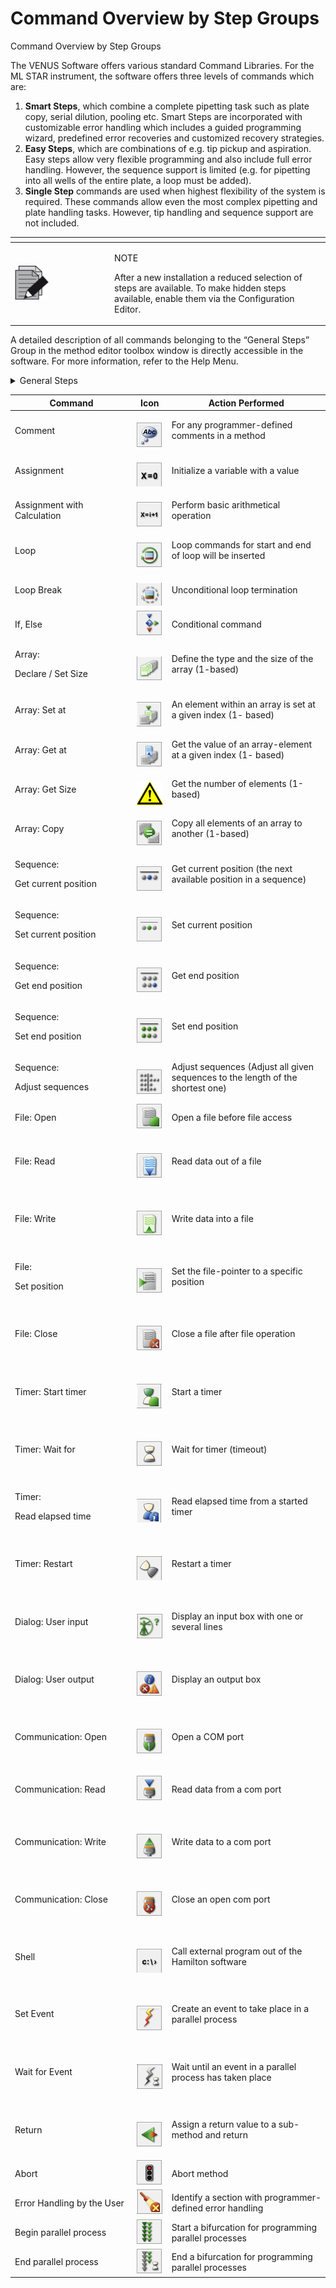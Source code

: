 # Command Overview by Step Groups

Command Overview by Step Groups

The VENUS Software offers various standard Command Libraries. For the ML STAR instrument, the software offers three levels of commands which are:

1. **Smart Steps**, which combine a complete pipetting task such as plate copy, serial dilution, pooling etc. Smart Steps are incorporated with customizable error handling which includes a guided programming wizard, predefined error recoveries and customized recovery strategies.
2. **Easy Steps**, which are combinations of e.g. tip pickup and aspiration. Easy steps allow very flexible programming and also include full error handling. However, the sequence support is limited (e.g. for pipetting into all wells of the entire plate, a loop must be added).
3. **Single Step** commands are used when highest flexibility of the system is required. These commands allow even the most complex pipetting and plate handling tasks. However, tip handling and sequence support are not included.

<table data-header-hidden><thead><tr><th width="145"></th><th></th></tr></thead><tbody><tr><td><img src="../../.gitbook/assets/image (1) (1).png" alt="" data-size="original"></td><td><p>NOTE</p><p>After a new installation a reduced selection of steps are available. To make hidden steps available, enable them via the Configuration Editor.</p></td></tr></tbody></table>

A detailed description of all commands belonging to the “General Steps” Group in the method editor toolbox window is directly accessible in the software. For more information, refer to the Help Menu.

<details>

<summary>General Steps</summary>

<table><thead><tr><th width="181">Command</th><th>Icon</th><th>Action Performed</th></tr></thead><tbody><tr><td>Comment</td><td><br><img src="../../.gitbook/assets/image (140).png" alt="" data-size="original"></td><td>For any programmer-defined comments in a method</td></tr><tr><td>Assignment</td><td><br><img src="../../.gitbook/assets/image (142).png" alt=""></td><td>Initialize a variable with a value</td></tr><tr><td>Assignment with Calculation</td><td><br><img src="../../.gitbook/assets/image (143).png" alt=""></td><td>Perform basic arithmetical operation</td></tr><tr><td>Loop</td><td><br><img src="../../.gitbook/assets/image (144).png" alt=""></td><td>Loop commands for start and end of loop will be inserted</td></tr><tr><td>Loop Break</td><td><br><img src="../../.gitbook/assets/image (145).png" alt=""></td><td>Unconditional loop termination</td></tr><tr><td>If, Else</td><td><img src="../../.gitbook/assets/image (146).png" alt="" data-size="original"></td><td>Conditional command</td></tr><tr><td><p>Array:</p><p>Declare / Set Size</p></td><td><br><img src="../../.gitbook/assets/image (147).png" alt=""></td><td>Define the type and the size of the array (1-based)</td></tr><tr><td>Array: Set at</td><td><br><img src="../../.gitbook/assets/image (148).png" alt=""></td><td>An element within an array is set at a given index (1- based)</td></tr><tr><td>Array: Get at</td><td><br><img src="../../.gitbook/assets/image (149).png" alt=""></td><td>Get the value of an array-element at a given index (1- based)</td></tr><tr><td>Array: Get Size</td><td><br><img src="../../.gitbook/assets/image (150).png" alt=""></td><td>Get the number of elements (1-based)</td></tr><tr><td>Array: Copy</td><td><br><img src="../../.gitbook/assets/image (151).png" alt=""></td><td>Copy all elements of an array to another (1-based)</td></tr><tr><td><p>Sequence:</p><p>Get current position</p></td><td><br><img src="../../.gitbook/assets/image (152).png" alt=""></td><td>Get current position (the next available position in a sequence)</td></tr><tr><td><p>Sequence:</p><p>Set current position</p></td><td><br><img src="../../.gitbook/assets/image (153).png" alt=""></td><td>Set current position</td></tr><tr><td><p>Sequence:</p><p>Get end position</p></td><td><br><img src="../../.gitbook/assets/image (154).png" alt=""></td><td>Get end position</td></tr><tr><td><p>Sequence:</p><p>Set end position</p></td><td><br><img src="../../.gitbook/assets/image (155).png" alt=""></td><td>Set end position</td></tr><tr><td><p>Sequence:</p><p>Adjust sequences</p></td><td><br><img src="../../.gitbook/assets/image (156).png" alt=""></td><td>Adjust sequences (Adjust all given sequences to the length of the shortest one)</td></tr><tr><td>File: Open</td><td><img src="../../.gitbook/assets/image.png" alt="" data-size="original"></td><td>Open a file before file access</td></tr><tr><td>File: Read</td><td><p><br><img src="../../.gitbook/assets/image (1).png" alt=""></p><p></p></td><td>Read data out of a file</td></tr><tr><td>File: Write</td><td><p><br><img src="../../.gitbook/assets/image (2).png" alt=""></p><p></p></td><td>Write data into a file</td></tr><tr><td><p>File:</p><p>Set position</p></td><td><p><br><img src="../../.gitbook/assets/image (3).png" alt=""></p><p></p></td><td>Set the file-pointer to a specific position</td></tr><tr><td>File: Close</td><td><p><br><img src="../../.gitbook/assets/image (4).png" alt=""></p><p></p></td><td>Close a file after file operation</td></tr><tr><td>Timer: Start timer</td><td><p><br><img src="../../.gitbook/assets/image (5).png" alt=""></p><p></p></td><td>Start a timer</td></tr><tr><td>Timer: Wait for</td><td><p><br><img src="../../.gitbook/assets/image (6).png" alt=""></p><p></p></td><td>Wait for timer (timeout)</td></tr><tr><td><p>Timer:</p><p>Read elapsed time</p></td><td><p><br><img src="../../.gitbook/assets/image (7).png" alt=""></p><p></p></td><td>Read elapsed time from a started timer</td></tr><tr><td>Timer: Restart</td><td><p><br><img src="../../.gitbook/assets/image (8).png" alt=""></p><p></p></td><td>Restart a timer</td></tr><tr><td>Dialog: User input</td><td><p><br><img src="../../.gitbook/assets/image (9).png" alt=""></p><p></p></td><td>Display an input box with one or several lines</td></tr><tr><td>Dialog: User output</td><td><p><br><img src="../../.gitbook/assets/image (10).png" alt=""></p><p></p></td><td>Display an output box</td></tr><tr><td>Communication: Open</td><td><p><br><img src="../../.gitbook/assets/image (11).png" alt=""></p><p></p></td><td>Open a COM port</td></tr><tr><td>Communication: Read</td><td><p></p><p><img src="../../.gitbook/assets/image (12).png" alt=""><br></p></td><td>Read data from a com port</td></tr><tr><td>Communication: Write</td><td><p><br><img src="../../.gitbook/assets/image (13).png" alt=""></p><p></p></td><td>Write data to a com port</td></tr><tr><td>Communication: Close</td><td><p><br><img src="../../.gitbook/assets/image (14).png" alt=""></p><p></p></td><td>Close an open com port</td></tr><tr><td>Shell</td><td><p><br><img src="../../.gitbook/assets/image (15).png" alt=""></p><p></p></td><td>Call external program out of the Hamilton software</td></tr><tr><td>Set Event</td><td><p><br><img src="../../.gitbook/assets/image (16).png" alt=""></p><p></p></td><td>Create an event to take place in a parallel process</td></tr><tr><td>Wait for Event</td><td><p><br><img src="../../.gitbook/assets/image (17).png" alt=""></p><p></p></td><td>Wait until an event in a parallel process has taken place</td></tr><tr><td>Return</td><td><p><br><img src="../../.gitbook/assets/image (18).png" alt=""></p><p></p></td><td>Assign a return value to a sub-method and return</td></tr><tr><td>Abort</td><td><img src="../../.gitbook/assets/image (19).png" alt="" data-size="original"></td><td>Abort method</td></tr><tr><td>Error Handling by the User</td><td><img src="../../.gitbook/assets/image (20).png" alt="" data-size="original"></td><td>Identify a section with programmer-defined error handling</td></tr><tr><td>Begin parallel process</td><td><img src="../../.gitbook/assets/image (21).png" alt="" data-size="original"></td><td>Start a bifurcation for programming parallel processes</td></tr><tr><td>End parallel process</td><td><img src="../../.gitbook/assets/image (22).png" alt="" data-size="original"></td><td>End a bifurcation for programming parallel processes</td></tr></tbody></table>

</details>



<table><thead><tr><th width="181">Command</th><th>Icon</th><th>Action Performed</th></tr></thead><tbody><tr><td>Comment</td><td><br><img src="../../.gitbook/assets/image (140).png" alt="" data-size="original"></td><td>For any programmer-defined comments in a method</td></tr><tr><td>Assignment</td><td><br><img src="../../.gitbook/assets/image (142).png" alt=""></td><td>Initialize a variable with a value</td></tr><tr><td>Assignment with Calculation</td><td><br><img src="../../.gitbook/assets/image (143).png" alt=""></td><td>Perform basic arithmetical operation</td></tr><tr><td>Loop</td><td><br><img src="../../.gitbook/assets/image (144).png" alt=""></td><td>Loop commands for start and end of loop will be inserted</td></tr><tr><td>Loop Break</td><td><br><img src="../../.gitbook/assets/image (145).png" alt=""></td><td>Unconditional loop termination</td></tr><tr><td>If, Else</td><td><img src="../../.gitbook/assets/image (146).png" alt="" data-size="original"></td><td>Conditional command</td></tr><tr><td><p>Array:</p><p>Declare / Set Size</p></td><td><br><img src="../../.gitbook/assets/image (147).png" alt=""></td><td>Define the type and the size of the array (1-based)</td></tr><tr><td>Array: Set at</td><td><br><img src="../../.gitbook/assets/image (148).png" alt=""></td><td>An element within an array is set at a given index (1- based)</td></tr><tr><td>Array: Get at</td><td><br><img src="../../.gitbook/assets/image (149).png" alt=""></td><td>Get the value of an array-element at a given index (1- based)</td></tr><tr><td>Array: Get Size</td><td><br><img src="../../.gitbook/assets/image (150).png" alt=""></td><td>Get the number of elements (1-based)</td></tr><tr><td>Array: Copy</td><td><br><img src="../../.gitbook/assets/image (151).png" alt=""></td><td>Copy all elements of an array to another (1-based)</td></tr><tr><td><p>Sequence:</p><p>Get current position</p></td><td><br><img src="../../.gitbook/assets/image (152).png" alt=""></td><td>Get current position (the next available position in a sequence)</td></tr><tr><td><p>Sequence:</p><p>Set current position</p></td><td><br><img src="../../.gitbook/assets/image (153).png" alt=""></td><td>Set current position</td></tr><tr><td><p>Sequence:</p><p>Get end position</p></td><td><br><img src="../../.gitbook/assets/image (154).png" alt=""></td><td>Get end position</td></tr><tr><td><p>Sequence:</p><p>Set end position</p></td><td><br><img src="../../.gitbook/assets/image (155).png" alt=""></td><td>Set end position</td></tr><tr><td><p>Sequence:</p><p>Adjust sequences</p></td><td><br><img src="../../.gitbook/assets/image (156).png" alt=""></td><td>Adjust sequences (Adjust all given sequences to the length of the shortest one)</td></tr><tr><td>File: Open</td><td><img src="../../.gitbook/assets/image.png" alt="" data-size="original"></td><td>Open a file before file access</td></tr><tr><td>File: Read</td><td><p><br><img src="../../.gitbook/assets/image (1).png" alt=""></p><p></p></td><td>Read data out of a file</td></tr><tr><td>File: Write</td><td><p><br><img src="../../.gitbook/assets/image (2).png" alt=""></p><p></p></td><td>Write data into a file</td></tr><tr><td><p>File:</p><p>Set position</p></td><td><p><br><img src="../../.gitbook/assets/image (3).png" alt=""></p><p></p></td><td>Set the file-pointer to a specific position</td></tr><tr><td>File: Close</td><td><p><br><img src="../../.gitbook/assets/image (4).png" alt=""></p><p></p></td><td>Close a file after file operation</td></tr><tr><td>Timer: Start timer</td><td><p><br><img src="../../.gitbook/assets/image (5).png" alt=""></p><p></p></td><td>Start a timer</td></tr><tr><td>Timer: Wait for</td><td><p><br><img src="../../.gitbook/assets/image (6).png" alt=""></p><p></p></td><td>Wait for timer (timeout)</td></tr><tr><td><p>Timer:</p><p>Read elapsed time</p></td><td><p><br><img src="../../.gitbook/assets/image (7).png" alt=""></p><p></p></td><td>Read elapsed time from a started timer</td></tr><tr><td>Timer: Restart</td><td><p><br><img src="../../.gitbook/assets/image (8).png" alt=""></p><p></p></td><td>Restart a timer</td></tr><tr><td>Dialog: User input</td><td><p><br><img src="../../.gitbook/assets/image (9).png" alt=""></p><p></p></td><td>Display an input box with one or several lines</td></tr><tr><td>Dialog: User output</td><td><p><br><img src="../../.gitbook/assets/image (10).png" alt=""></p><p></p></td><td>Display an output box</td></tr><tr><td>Communication: Open</td><td><p><br><img src="../../.gitbook/assets/image (11).png" alt=""></p><p></p></td><td>Open a COM port</td></tr><tr><td>Communication: Read</td><td><p></p><p><img src="../../.gitbook/assets/image (12).png" alt=""><br></p></td><td>Read data from a com port</td></tr><tr><td>Communication: Write</td><td><p><br><img src="../../.gitbook/assets/image (13).png" alt=""></p><p></p></td><td>Write data to a com port</td></tr><tr><td>Communication: Close</td><td><p><br><img src="../../.gitbook/assets/image (14).png" alt=""></p><p></p></td><td>Close an open com port</td></tr><tr><td>Shell</td><td><p><br><img src="../../.gitbook/assets/image (15).png" alt=""></p><p></p></td><td>Call external program out of the Hamilton software</td></tr><tr><td>Set Event</td><td><p><br><img src="../../.gitbook/assets/image (16).png" alt=""></p><p></p></td><td>Create an event to take place in a parallel process</td></tr><tr><td>Wait for Event</td><td><p><br><img src="../../.gitbook/assets/image (17).png" alt=""></p><p></p></td><td>Wait until an event in a parallel process has taken place</td></tr><tr><td>Return</td><td><p><br><img src="../../.gitbook/assets/image (18).png" alt=""></p><p></p></td><td>Assign a return value to a sub-method and return</td></tr><tr><td>Abort</td><td><img src="../../.gitbook/assets/image (19).png" alt="" data-size="original"></td><td>Abort method</td></tr><tr><td>Error Handling by the User</td><td><img src="../../.gitbook/assets/image (20).png" alt="" data-size="original"></td><td>Identify a section with programmer-defined error handling</td></tr><tr><td>Begin parallel process</td><td><img src="../../.gitbook/assets/image (21).png" alt="" data-size="original"></td><td>Start a bifurcation for programming parallel processes</td></tr><tr><td>End parallel process</td><td><img src="../../.gitbook/assets/image (22).png" alt="" data-size="original"></td><td>End a bifurcation for programming parallel processes</td></tr></tbody></table>

